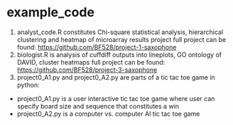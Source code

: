# example_code

1. analyst_code.R constitutes Chi-square statistical analysis, hierarchical clustering and heatmap of microarray results project 
full project can be found: https://github.com/BF528/project-1-saxophone
2. biologist.R is analysis of cuffdiff outputs into lineplots, GO ontology of DAVID, cluster heatmaps
full project can be found:  https://github.com/BF528/project-3-saxophone
3. project0_A1.py and project0_A2.py are parts of a tic tac toe game in python:
  - project0_A1.py is a user interactive tic tac toe game where user can specify board size and sequence that constitutes a win
  - project0_A2.py is a computer vs. computer AI tic tac toe game 
